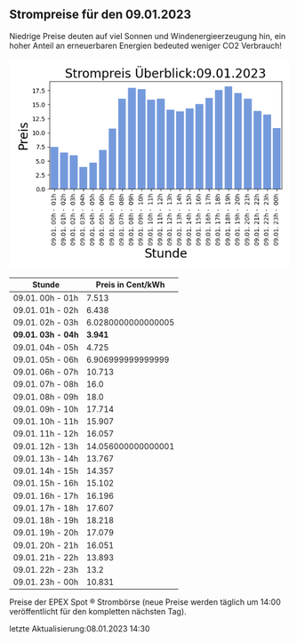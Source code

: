 
## Strompreise für den 09.01.2023

Niedrige Preise deuten auf viel Sonnen und Windenergieerzeugung hin, ein hoher Anteil an erneuerbaren Energien bedeuted weniger CO2 Verbrauch!

![Strompreis übersicht](imgs/strompreis_uebersicht.png)

| Stunde | Preis in Cent/kWh |
|---|---|
| 09.01. 00h -  01h | 7.513 | 
| 09.01. 01h -  02h | 6.438 | 
| 09.01. 02h -  03h | 6.0280000000000005 | 
| **09.01. 03h -  04h** | **3.941** | 
| 09.01. 04h -  05h | 4.725 | 
| 09.01. 05h -  06h | 6.906999999999999 | 
| 09.01. 06h -  07h | 10.713 | 
| 09.01. 07h -  08h | 16.0 | 
| 09.01. 08h -  09h | 18.0 | 
| 09.01. 09h -  10h | 17.714 | 
| 09.01. 10h -  11h | 15.907 | 
| 09.01. 11h -  12h | 16.057 | 
| 09.01. 12h -  13h | 14.056000000000001 | 
| 09.01. 13h -  14h | 13.767 | 
| 09.01. 14h -  15h | 14.357 | 
| 09.01. 15h -  16h | 15.102 | 
| 09.01. 16h -  17h | 16.196 | 
| 09.01. 17h -  18h | 17.607 | 
| 09.01. 18h -  19h | 18.218 | 
| 09.01. 19h -  20h | 17.079 | 
| 09.01. 20h -  21h | 16.051 | 
| 09.01. 21h -  22h | 13.893 | 
| 09.01. 22h -  23h | 13.2 | 
| 09.01. 23h -  00h | 10.831 | 

Preise der EPEX Spot ® Strombörse (neue Preise werden täglich um 14:00 veröffentlicht für den kompletten nächsten Tag).

letzte Aktualisierung:08.01.2023 14:30